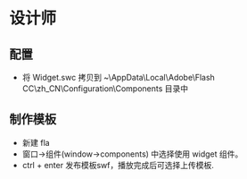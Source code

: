 # 设计师
## 配置
  - 将 Widget.swc 拷贝到 ~\AppData\Local\Adobe\Flash CC\zh_CN\Configuration\Components 目录中

## 制作模板
  - 新建 fla
  - 窗口->组件(window->components) 中选择使用 widget 组件。
  - ctrl + enter 发布模板swf，播放完成后可选择上传模板.
